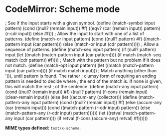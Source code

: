 CodeMirror: Scheme mode
=======================

; See if the input starts with a given symbol. (define (match-symbol input pattern) (cond ((null? (remain input)) \#f) ((eqv? (car (remain input)) pattern) (r-cdr input)) (else \#f))) ; Allow the input to start with one of a list of patterns. (define (match-or input pattern) (cond ((null? pattern) \#f) ((match-pattern input (car pattern))) (else (match-or input (cdr pattern))))) ; Allow a sequence of patterns. (define (match-seq input pattern) (if (null? pattern) input (let ((match (match-pattern input (car pattern)))) (if match (match-seq match (cdr pattern)) \#f)))) ; Match with the pattern but no problem if it does not match. (define (match-opt input pattern) (let ((match (match-pattern input (car pattern)))) (if match match input))) ; Match anything (other than '()), until pattern is found. The rather ; clumsy form of requiring an ending pattern is needed to decide where ; the end of the match is. If none is given, this will match the rest ; of the sentence. (define (match-any input pattern) (cond ((null? (remain input)) \#f) ((null? pattern) (f-cons (remain input) (clear-remain input))) (else (let ((accum-any (collector))) (define (match-pattern-any input pattern) (cond ((null? (remain input)) \#f) (else (accum-any (car (remain input))) (cond ((match-pattern (r-cdr input) pattern)) (else (match-pattern-any (r-cdr input) pattern)))))) (let ((retval (match-pattern-any input (car pattern)))) (if retval (f-cons (accum-any) retval) \#f))))))

**MIME types defined:** `text/x-scheme`.
